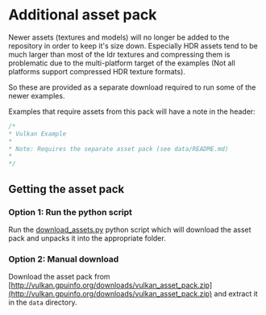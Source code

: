 # Additional asset pack

Newer assets (textures and models) will no longer be added to the repository in order to keep it's size down. Especially HDR assets tend to be much larger than most of the ldr textures and compressing them is problematic due to the multi-platform target of the examples (Not all platforms support compressed HDR texture formats).

So these are provided as a separate download required to run some of the newer examples.

Examples that require assets from this pack will have a note in the header:
```cpp
/*
* Vulkan Example
*
* Note: Requires the separate asset pack (see data/README.md)
*
*/
```

## Getting the asset pack

### Option 1: Run the python script

Run the [download_assets.py](../download_assets.py) python script which will download the asset pack and unpacks it into the appropriate folder.

### Option 2: Manual download

Download the asset pack from [http://vulkan.gpuinfo.org/downloads/vulkan_asset_pack.zip](http://vulkan.gpuinfo.org/downloads/vulkan_asset_pack.zip) and extract it in the ```data``` directory.